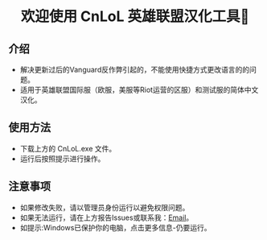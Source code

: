 <h1 align="center">欢迎使用 CnLoL 英雄联盟汉化工具👋 </h1>

## 介绍
* 解决更新过后的Vanguard反作弊引起的，不能使用快捷方式更改语言的的问题。
* 适用于英雄联盟国际服（欧服，美服等Riot运营的区服）和测试服的简体中文汉化。

## 使用方法
* 下载上方的 CnLoL.exe 文件。
* 运行后按照提示进行操作。

## 注意事项
* 如果修改失败，请以管理员身份运行以避免权限问题。
* 如果无法运行，请在上方报告Issues或联系我：<a href="mailto:zxg2003@foxmail.com">Email</a>。
* 如提示:Windows已保护你的电脑，点击更多信息-仍要运行。

